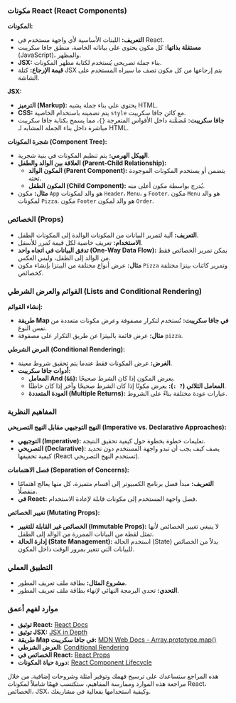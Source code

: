 ### مكونات React (React Components)

**المكونات:**
- **التعريف:** اللبنات الأساسية لأي واجهة مستخدم في React.
- **مستقلة بذاتها:** كل مكون يحتوي على بياناته الخاصة، منطق جافا سكريبت (JavaScript)، والمظهر.
- **JSX:** بناء جملة تصريحي يُستخدم لكتابة مظهر المكونات.
- **قيمة الإرجاع:** كتلة JSX يتم إرجاعها من كل مكون تصف ما سيراه المستخدم على الشاشة.

**JSX:**
- **الترميز (Markup):** يحتوي على بناء جملة يشبه HTML.
- **CSS:** يتم تضمينه باستخدام الخاصية `style` مع كائن جافا سكريبت.
- **جافا سكريبت:** مُضمَّنة داخل الأقواس المتعرجة `{}`، مما يسمح بكتابة جافا سكريبت مباشرة داخل بناء الجملة المشابه لـ HTML.

**شجرة المكونات (Component Tree):**
- **الهيكل الهرمي:** يتم تنظيم المكونات في بنية شجرية.
- **العلاقة بين الوالد والطفل (Parent-Child Relationship):**
  - **المكون الوالد (Parent Component):** يتضمن أو يستخدم المكونات الموجودة تحته.
  - **المكون الطفل (Child Component):** يُدرج بواسطة مكون أعلى منه.
- **مثال:** مكون `App` هو والد لمكونات `Header`، `Menu`، و `Footer`. مكون `Menu` هو والد لمكونات `Pizza`. مكون `Footer` هو والد لمكون `Order`.

### الخصائص (Props)
- **التعريف:** آلية لتمرير البيانات من المكونات الوالدة إلى المكونات الطفل.
- **الاستخدام:** تعريف خاصية لكل قيمة تُمرر للأسفل.
- **تدفق البيانات في اتجاه واحد (One-Way Data Flow):** يمكن تمرير الخصائص فقط من الوالد إلى الطفل، وليس العكس.
- **مثال:** عرض أنواع مختلفة من البيتزا بإنشاء مكون `Pizza` وتمرير كائنات بيتزا مختلفة كخصائص.

### القوائم والعرض الشرطي (Lists and Conditional Rendering)

**إنشاء القوائم:**
- **طريقة Map في جافا سكريبت:** تُستخدم لتكرار مصفوفة وعرض مكونات متعددة من نفس النوع.
- **مثال:** عرض قائمة بالبيتزا عن طريق التكرار على مصفوفة `pizza`.

**العرض الشرطي (Conditional Rendering):**
- **الغرض:** عرض المكونات فقط عندما يتم تحقيق شروط معينة.
- **أدوات جافا سكريبت:**
  - **المعامل And (`&&`):** يعرض المكون إذا كان الشرط صحيحًا.
  - **المعامل الثلاثي (`? :`):** يعرض مكونًا إذا كان الشرط صحيحًا وآخر إذا كان خاطئًا.
  - **العودة المتعددة (Multiple Returns):** عبارات عودة مختلفة بناءً على الشروط.

### المفاهيم النظرية

**النهج التوجيهي مقابل النهج التصريحي (Imperative vs. Declarative Approaches):**
- **التوجيهي (Imperative):** تعليمات خطوة بخطوة حول كيفية تحقيق النتيجة.
- **التصريحي (Declarative):** يصف كيف يجب أن تبدو واجهة المستخدم دون تحديد كيفية تحقيقها (React تستخدم النهج التصريحي).

**فصل الاهتمامات (Separation of Concerns):**
- **التعريف:** مبدأ فصل برنامج الكمبيوتر إلى أقسام متميزة، كل منها يعالج اهتمامًا منفصلًا.
- **في React:** فصل واجهة المستخدم إلى مكونات قابلة لإعادة الاستخدام.

**تغيير الخصائص (Mutating Props):**
- **الخصائص غير القابلة للتغيير (Immutable Props):** لا ينبغي تغيير الخصائص لأنها تمثل لقطة من البيانات الممررة من الوالد إلى الطفل.
- **إدارة الحالة (State Management):** استخدم الحالة (State) بدلاً من الخصائص للبيانات التي تتغير بمرور الوقت داخل المكون.

### التطبيق العملي
- **مشروع المثال:** بطاقة ملف تعريف المطور.
- **التحدي:** تحدي البرمجة النهائي لإنهاء بطاقة ملف تعريف المطور.

### موارد لفهم أعمق
- **توثيق React:** [React Docs](https://reactjs.org/docs/getting-started.html)
- **توثيق JSX:** [JSX in Depth](https://reactjs.org/docs/jsx-in-depth.html)
- **طريقة Map في جافا سكريبت:** [MDN Web Docs - Array.prototype.map()](https://developer.mozilla.org/en-US/docs/Web/JavaScript/Reference/Global_Objects/Array/map)
- **العرض الشرطي:** [Conditional Rendering](https://reactjs.org/docs/conditional-rendering.html)
- **الخصائص في React:** [React Props](https://reactjs.org/docs/components-and-props.html)
- **دورة حياة المكونات:** [React Component Lifecycle](https://reactjs.org/docs/react-component.html)

هذه المراجع ستساعدك على ترسيخ فهمك وتوفير أمثلة وشروحات إضافية. من خلال مراجعة هذه الموارد وممارسة المفاهيم، ستكتسب فهمًا شاملاً لمكونات React، الخصائص، JSX، وكيفية استخدامها بفعالية في مشاريعك.